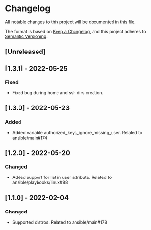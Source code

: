 # Changelog
All notable changes to this project will be documented in this file.

The format is based on [Keep a Changelog](https://keepachangelog.com/en/1.0.0/),
and this project adheres to [Semantic Versioning](https://semver.org/spec/v2.0.0.html).

## [Unreleased]

## [1.3.1] - 2022-05-25
### Fixed
- Fixed bug during home and ssh dirs creation.

## [1.3.0] - 2022-05-23
### Added
- Added variable authorized_keys_ignore_missing_user. Related to ansible/main#174

## [1.2.0] - 2022-05-20
### Changed
- Added support for list in user attribute. Related to ansible/playbooks/linux#88

## [1.1.0] - 2022-02-04
### Changed
- Supported distros. Related to ansible/main#178
